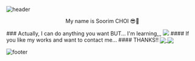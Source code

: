 <!--
**sxxrxm/sxxrxm** is a ✨ _special_ ✨ repository because its `README.md` (this file) appears on your GitHub profile.
-->
![header](https://capsule-render.vercel.app/api?type=Waving&color=gradient&height=300&section=header&text=Soorim%20CHOI&fontSize=90&animation=twinkling&fontAlignY=40)
<p align="center">
  My name is Soorim CHOI 😎👋
</p>
### Actually, I can do anything you want BUT... I'm learning,,,
<img src="https://img.shields.io/badge/Python-3766AB?style=flat-square&logo=Python&logoColor=white"/></a>
#### If you like my works and want to contact me... 
#### THANKS!!
<a href="https://github.com/anuraghazra/github-readme-stats">
  <img align="center" src="https://github-readme-stats.vercel.app/api/top-langs/?username=sxxrxm&layout=compact" />
</a>
<a href="https://github.com/anuraghazra/convoychat">
  <img align="center" src="https://github-readme-stats.vercel.app/api?username=sxxrxm&count_private&hide=issues,prs&true&show_icons=true" />
</a>

![footer](https://capsule-render.vercel.app/api?type=Waving&section=footer&color=gradient&height=300)

